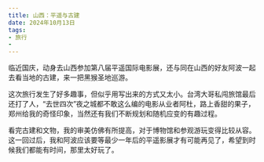 ```yaml
---
title: 山西：平遥与古建
date: 2024年10月13日
tags:
- 旅行
- 
---
```




临近国庆，动身去山西参加第八届平遥国际电影展，还与同在山西的好友阿波一起去看当地的古建，来一把黑猴圣地巡游。



这次旅行发生了好多趣事，但似乎用写出来的方式又太小。台湾大哥私闯旅馆最后还打了人，“去世四次”夜之城都不敢这么编的电影从业者阿杜，路上香甜的果子，郑州给我的奇怪印象，当然还有我们不断规划和随机应变的有趣过程。



看完古建和文物，我的审美仿佛有所提高，对于博物馆和参观游玩变得比较从容。这一回过后，我和阿波应该要等最少一年后的平遥影展才有可能再见了，希望到时候我们都能有时间，那里太好玩了。


